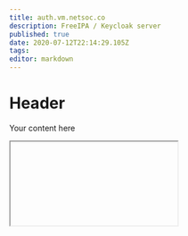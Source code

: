 ```yaml
---
title: auth.vm.netsoc.co
description: FreeIPA / Keycloak server
published: true
date: 2020-07-12T22:14:29.105Z
tags: 
editor: markdown
---
```


# Header
Your content here

<iframe href="https://raw.githubusercontent.com/UCCNetsoc/NaC/master/create-auth.yml"/>